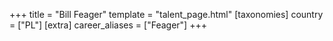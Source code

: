 +++
title = "Bill Feager"
template = "talent_page.html"
[taxonomies]
country = ["PL"]
[extra]
career_aliases = ["Feager"]
+++
